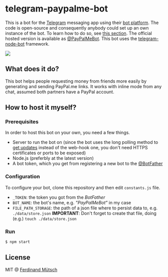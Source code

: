 # telegram-paypalme-bot
This is a bot for the [Telegram](https://telegram.org/) messaging app using their [bot platform](https://core.telegram.org/bots). The code is open-source and consequently anybody could set up an own instance of the bot. To learn how to do so, see [this section](#how-to-host-it-myself). The official hosted version is available as [@PayPalMeBot](https://telegram.me/PayPalMeBot). This bot uses the [telegram-node-bot](https://github.com/Naltox/telegram-node-bot) framework.

![](https://anchr.io/i/gRuMx.png)

## What does it do?
This bot helps people requesting money from friends more easily by generating and sending PayPal.me links. It works with inline mode from any chat, assumed both partners have a PayPal account.

## How to host it myself?
### Prerequisites
In order to host this bot on your own, you need a few things.
* Server to run the bot on (since the bot uses the long polling method to [get updates](https://core.telegram.org/bots/api/#getupdates) instead of the web-hook one, you don't need HTTPS certificates or ports to be exposed)
* Node.js (preferbly at the latest version)
* A bot token, which you get from registering a new bot to the [@BotFather](https://telegram.me/BotFather)

### Configuration
To configure your bot, clone this repository and then edit `constants.js` file.
* `_TOKEN`: the token you got from the _BotFather_
* `BOT_NAME`: the bot's name, e.g. _"PayPalMeBot"_ in my case
* `FILE_PATH_STORAGE`: the path of a json file where to persist data to, e.g. `./data/store.json`
**IMPORTANT**: Don't forget to create that file, doing (e.g.) `touch ./data/store.json`

### Run
```bash
$ npm start
```

## License
MIT @ [Ferdinand Mütsch](https://ferdinand-muetsch.de)